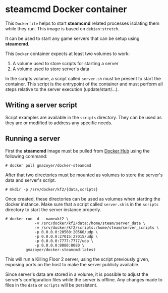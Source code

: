 # steamcmd Docker container

This `Dockerfile` helps to start **steamcmd** related processes isolating them
while they run. This image is based on `debian:stretch`.

It can be used to start any game servers that can be setup using **steamcmd**.

This `Docker` container expects at least two volumes to work:

  1. A volume used to store scripts for starting a server
  2. A volume used to store server's data

In the scripts volume, a script called `server.sh` must be present to start
the container. This script is the entrypoint of the container and must
perform all steps relative to the server execution (update/start/…).

## Writing a server script

Script examples are available in the `scripts` directory. They can be used as
they are or modified to address any specific needs.

## Running a server

First the **steamcmd** image must be pulled from
[Docker Hub](https://hub.docker.com/) using the following command:

```
# docker pull gmazoyer/docker-steamcmd
```

After that two directories must be mounted as volumes to store the server's
data and server's script.

```
# mkdir -p /srv/docker/kf2/{data,scripts}
```

Once created, these directories can be used as volumes when starting the
docker instance. Make sure that a script called `server.sh` is in the
`scripts` directory to start the server instance properly.

```
# docker run -d --name=kf2 \
             -v /src/docker/kf2/data:/home/steam/server_data \
             -v /srv/docker/kf2/scripts:/home/steam/server_scripts \
             -p 0.0.0.0:20560:20560/udp \
             -p 0.0.0.0:27015:27015/udp \
             -p 0.0.0.0:7777:7777/udp \
             -p 0.0.0.0:8080:8080 \
         gmazoyer/docker-steamcmd:latest
```

This will run a Killing Floor 2 server, using the script previously given,
exposing ports on the host to make the server publicly available.

Since server's data are stored in a volume, it is possible to adjust the
server's configuration files while the server is offline. Any changes made to
files in the `data` or `scripts` will be persistent.
